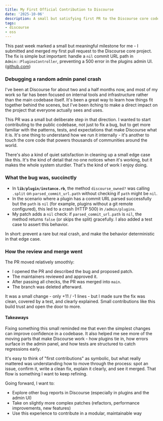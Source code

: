 ```yaml
---
title: My First Official Contribution to Discourse
date: '2025-10-06'
description: A small but satisfying first PR to the Discourse core codebase.
tags:
- discourse
- oss
---
```


This past week marked a small but meaningful milestone for me - I submitted and
merged my first pull request to the Discourse core project. The fix is simple
but important: handle a `nil` commit URL path in `Admin::PluginsController`,
preventing a 500 error in the plugins admin UI.
([github.com](https://github.com/discourse/discourse/pull/35186))

### Debugging a random admin panel crash

I've been at Discourse for about two and a half months now, and most of my work
so far has been focused on internal tools and infrastructure rather than the
main codebase itself. It's been a great way to learn how things fit together
behind the scenes, but I've been itching to make a direct impact on the project
that everyone actually sees and uses.

This PR was a small but deliberate step in that direction. I wanted to start
contributing to the public codebase, not just to fix a bug, but to get more
familiar with the patterns, tests, and expectations that make Discourse what it
is. It's one thing to understand how we run it internally - it's another to
touch the core code that powers thousands of communities around the world.

There's also a kind of quiet satisfaction in cleaning up a small edge case like
this. It's the kind of detail that no one notices when it's working, but it
makes the whole system sturdier. That's the kind of work I enjoy doing.

### What the bug was, succinctly

- In **`lib/plugin/instance.rb`**, the method `discourse_owned?` was calling
  `.split` on `parsed_commit_url.path` without checking if `path` might be
  `nil`.
- In the scenario where a plugin has a commit URL parsed successfully but the
  `path` is `nil` (for example, plugins without a git remote configured), this
  led to a crash (HTTP 500) in `/admin/plugins`.
- My patch adds a `nil` check: if `parsed_commit_url.path` is `nil`, the method
  returns `false` (or skips the split) gracefully. I also added a test case to
  assert this behavior.

In short: prevent a rare but real crash, and make the behavior deterministic in
that edge case.

### How the review and merge went

The PR moved relatively smoothly:

- I opened the PR and described the bug and proposed patch.
- The maintainers reviewed and approved it.
- After passing all checks, the PR was merged into `main`.
- The branch was deleted afterward.

It was a small change - only +11 / -1 lines - but I made sure the fix was clean,
covered by a test, and clearly explained. Small contributions like this build
trust and open the door to more.

#### Takeaways

Fixing something this small reminded me that even the simplest changes can
improve confidence in a codebase. It also helped me see more of the moving parts
that make Discourse work - how plugins tie in, how errors surface in the admin
panel, and how tests are structured to catch regressions early.

It's easy to think of "first contributions" as symbolic, but what really mattered
was understanding how to move through the process: spot an issue, confirm it,
write a clean fix, explain it clearly, and see it merged. That flow is something
I want to keep refining.

Going forward, I want to:

- Explore other bug reports in Discourse (especially in plugins and the admin
  UI)
- Take on slightly more complex patches (refactors, performance improvements,
  new features)
- Use this experience to contribute in a modular, maintainable way

